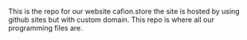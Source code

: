This is the repo for our website cafion.store
the site is hosted by using github sites but with custom domain.
This repo is where all our programming files are.
